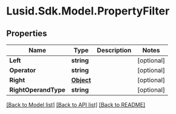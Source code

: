 # Lusid.Sdk.Model.PropertyFilter
## Properties

Name | Type | Description | Notes
------------ | ------------- | ------------- | -------------
**Left** | **string** |  | [optional] 
**Operator** | **string** |  | [optional] 
**Right** | [**Object**](.md) |  | [optional] 
**RightOperandType** | **string** |  | [optional] 

[[Back to Model list]](../README.md#documentation-for-models) [[Back to API list]](../README.md#documentation-for-api-endpoints) [[Back to README]](../README.md)

